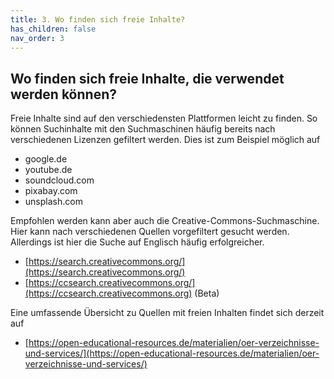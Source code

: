 ```yaml
---
title: 3. Wo finden sich freie Inhalte?
has_children: false
nav_order: 3
---
```


## Wo finden sich freie Inhalte, die verwendet werden können?

Freie Inhalte sind auf den verschiedensten Plattformen leicht zu finden. So können Suchinhalte mit den Suchmaschinen häufig bereits nach verschiedenen Lizenzen gefiltert werden. Dies ist zum Beispiel möglich auf

* google.de
* youtube.de
* soundcloud.com
* pixabay.com
* unsplash.com

Empfohlen werden kann aber auch die Creative-Commons-Suchmaschine. Hier kann nach verschiedenen Quellen vorgefiltert gesucht werden. Allerdings ist hier die Suche auf Englisch häufig erfolgreicher.

* [https://search.creativecommons.org/](https://search.creativecommons.org/)
* [https://ccsearch.creativecommons.org/](https://ccsearch.creativecommons.org) \(Beta\)

Eine umfassende Übersicht zu Quellen mit freien Inhalten findet sich derzeit auf

* [https://open-educational-resources.de/materialien/oer-verzeichnisse-und-services/](https://open-educational-resources.de/materialien/oer-verzeichnisse-und-services/)
